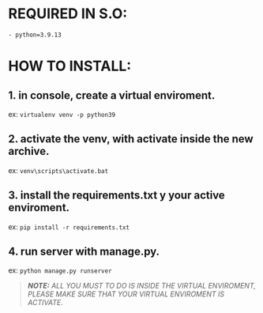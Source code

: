 # **REQUIRED IN S.O:**

```
- python=3.9.13
```

# **HOW TO INSTALL:**
## 1. in console, create a virtual enviroment.
ex: `virtualenv venv -p python39`

## 2. activate the venv, with activate inside the new archive.
ex: `venv\scripts\activate.bat`

## 3. install the requirements.txt y your active enviroment.
ex: `pip install -r requirements.txt`

## 4. run server with manage.py.
ex: `python manage.py runserver`

> _**NOTE:** ALL YOU MUST TO DO IS INSIDE THE VIRTUAL ENVIROMENT, PLEASE MAKE SURE THAT YOUR VIRTUAL ENVIROMENT IS ACTIVATE._
>